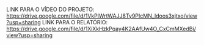 LINK PARA O VÍDEO DO PROJETO: https://drive.google.com/file/d/1VkPlWrtWAJJ8Ty9PIcMN_ldoos3xjtxo/view?usp=sharing
LINK PARA O RELATÓRIO: https://drive.google.com/file/d/1XiXkHzkPqay4K2AAfUw4O_CxCmMXedBi/view?usp=sharing
